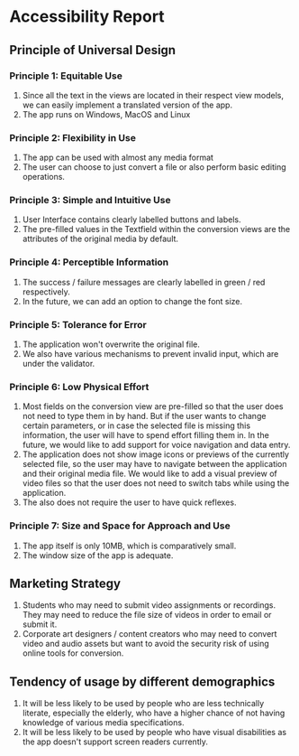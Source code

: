 # Accessibility Report
## Principle of Universal Design
### Principle 1: Equitable Use

1. Since all the text in the views are located in their respect view models, we can easily implement a translated version of the app.
2. The app runs on Windows, MacOS and Linux

### Principle 2: Flexibility in Use

1. The app can be used with almost any media format
2. The user can choose to just convert a file or also perform basic editing operations.

### Principle 3: Simple and Intuitive Use

1. User Interface contains clearly labelled buttons and labels.
2. The pre-filled values in the Textfield within the conversion views are the attributes of the original media by default.

### Principle 4: Perceptible Information

1. The success / failure messages are clearly labelled in green / red respectively.
2. In the future, we can add an option to change the font size.

### Principle 5: Tolerance for Error

1. The application won't overwrite the original file.
2. We also have various mechanisms to prevent invalid input, which are under the validator.

### Principle 6: Low Physical Effort

1. Most fields on the conversion view are pre-filled so that the user does not need to type them in by hand. But if the user wants to change certain parameters, or
 in case the selected file is missing this information, the user will have to spend effort filling them in. In the future, we would
like to add support for voice navigation and data entry.
2. The application does not show image icons or previews of the currently selected file, so the user may have to navigate between the application
and their original media file. We would like to add a visual preview of video files so that the user
does not need to switch tabs while using the application.
3. The also does not require the user to have quick reflexes.

### Principle 7: Size and Space for Approach and Use

1. The app itself is only 10MB, which is comparatively small.
2. The window size of the app is adequate.

## Marketing Strategy

1. Students who may need to submit video assignments or recordings. They may need to reduce the file size of videos in order to email or submit it.
2. Corporate art designers / content creators who may need to convert video and audio assets but want to avoid the security risk of using online tools for conversion.

## Tendency of usage by different demographics

1. It will be less likely to be used by people who are less technically literate, especially the elderly, who have a higher chance of not having knowledge of various media specifications.
2. It will be less likely to be used by people who have visual disabilities as the app doesn't support screen readers currently.

